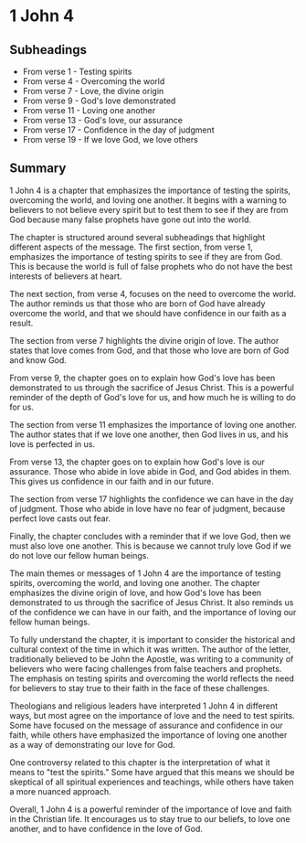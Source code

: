 # 1 John 4

## Subheadings

* From verse 1 - Testing spirits
* From verse 4 - Overcoming the world
* From verse 7 - Love, the divine origin
* From verse 9 - God's love demonstrated
* From verse 11 - Loving one another
* From verse 13 - God's love, our assurance
* From verse 17 - Confidence in the day of judgment
* From verse 19 - If we love God, we love others

## Summary

1 John 4 is a chapter that emphasizes the importance of testing the spirits, overcoming the world, and loving one another. It begins with a warning to believers to not believe every spirit but to test them to see if they are from God because many false prophets have gone out into the world.

The chapter is structured around several subheadings that highlight different aspects of the message. The first section, from verse 1, emphasizes the importance of testing spirits to see if they are from God. This is because the world is full of false prophets who do not have the best interests of believers at heart.

The next section, from verse 4, focuses on the need to overcome the world. The author reminds us that those who are born of God have already overcome the world, and that we should have confidence in our faith as a result.

The section from verse 7 highlights the divine origin of love. The author states that love comes from God, and that those who love are born of God and know God.

From verse 9, the chapter goes on to explain how God's love has been demonstrated to us through the sacrifice of Jesus Christ. This is a powerful reminder of the depth of God's love for us, and how much he is willing to do for us.

The section from verse 11 emphasizes the importance of loving one another. The author states that if we love one another, then God lives in us, and his love is perfected in us.

From verse 13, the chapter goes on to explain how God's love is our assurance. Those who abide in love abide in God, and God abides in them. This gives us confidence in our faith and in our future.

The section from verse 17 highlights the confidence we can have in the day of judgment. Those who abide in love have no fear of judgment, because perfect love casts out fear.

Finally, the chapter concludes with a reminder that if we love God, then we must also love one another. This is because we cannot truly love God if we do not love our fellow human beings.

The main themes or messages of 1 John 4 are the importance of testing spirits, overcoming the world, and loving one another. The chapter emphasizes the divine origin of love, and how God's love has been demonstrated to us through the sacrifice of Jesus Christ. It also reminds us of the confidence we can have in our faith, and the importance of loving our fellow human beings.

To fully understand the chapter, it is important to consider the historical and cultural context of the time in which it was written. The author of the letter, traditionally believed to be John the Apostle, was writing to a community of believers who were facing challenges from false teachers and prophets. The emphasis on testing spirits and overcoming the world reflects the need for believers to stay true to their faith in the face of these challenges.

Theologians and religious leaders have interpreted 1 John 4 in different ways, but most agree on the importance of love and the need to test spirits. Some have focused on the message of assurance and confidence in our faith, while others have emphasized the importance of loving one another as a way of demonstrating our love for God.

One controversy related to this chapter is the interpretation of what it means to "test the spirits." Some have argued that this means we should be skeptical of all spiritual experiences and teachings, while others have taken a more nuanced approach.

Overall, 1 John 4 is a powerful reminder of the importance of love and faith in the Christian life. It encourages us to stay true to our beliefs, to love one another, and to have confidence in the love of God.